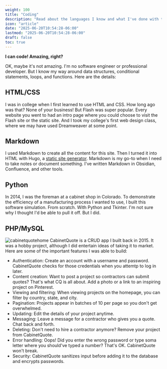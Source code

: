 ```yaml
---
weight: 100
title: "Coding"
description: "Read about the languages I know and what I've done with them."
icon: "article"
date: "2025-06-20T10:54:28-06:00"
lastmod: "2025-06-20T10:54:28-06:00"
draft: false
toc: true
---
```

**I can code! Amazing, right?**

OK, maybe it's not amazing. I'm no software engineer or professional developer. But I know my way around data structures, conditional statements, loops, and functions. Here are the details:

## HTML/CSS
I was in college when I first learned to use HTML and CSS. How long ago was that? None of your business! But Flash was super popular. Every website you went to had an intro page where you could choose to visit the Flash site or the static site. And I took my college's first web design class, where we may have used Dreamweaver at some point.

## Markdown
I used Markdown to create all the content for this site. Then I turned it into HTML with Hugo, a [static site generator](https://en.wikipedia.org/wiki/Static_site_generator). Markdown is my go-to when I need to take notes or document something. I've written Markdown in Obsidian, Confluence, and other tools.

## Python
In 2014, I was the foreman at a cabinet shop in Colorado. To demonstrate the efficiency of a manufacturing process I wanted to use, I built this software simulation. From scratch. With Python and Tkinter. I'm not sure why I thought I'd be able to pull it off. But I did.

## PHP/MySQL
![cabinetquotehome](https://www.dropbox.com/scl/fi/lh6ydpldm1lvow6pemjq1/CQhomepage.png?rlkey=pq3o5olt3jlssffhu40452wyf&st=lsq50aug&raw=1)
CabinetQuote is a CRUD app I built back in 2015. It was a hobby project, although I did entertain ideas of taking it to market. Here are some of the important features I was able to build:
- Authentication: Create an account with a username and password. CabinetQuote checks for those credentials when you attemtp to log in later. 
- Content creation: Want to post a project so contractors can submit quotes? That's what CQ is all about. Add a photo or a link to an inspiring project on Pinterest.
- Viewing and filtering: When viewing projects on the homepage, you can filter by country, state, and city.
- Pagination: Projects appear in batches of 10 per page so you don't get overwhelmed.
- Updating: Edit the details of your project anytime.
- Messaging: Leave a message for a contractor who gives you a quote. Chat back and forth.
- Deleting: Don't need to hire a contractor anymore? Remove your project from CabinetQuote.
- Error handling: Oops! Did you enter the wrong password or type soma letter where you should've typed a number? That's OK. CabinetQuote won't break.
- Security: CabinetQuote sanitizes input before adding it to the database and encrypts passwords.

